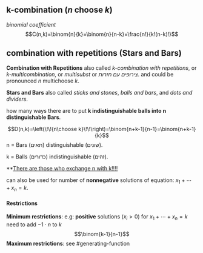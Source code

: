 ## k-combination (_n_ choose _k_)
*binomial coefficient*
$$C(n,k)=\binom{n}{k}=\binom{n}{n-k}=\frac{n!}{k!(n-k)!}$$

## combination with repetitions (Stars and Bars)
**Combination with Repetitions** also called *k-combination with repetitions*, or *k-multicombination*, or *multisubst* or *צירופים עם חזרות*. and could be pronounced _n_ multichoose _k_.

**Stars and Bars** also called *sticks and stones*, *balls and bars*, and *dots and dividers*.

how many ways there are to put **k indistinguishable balls into n distinguishable Bars**.

$$D(n,k)=\left(\!\!{n\choose k}\!\!\right)=\binom{n+k-1}{n-1}=\binom{n+k-1}{k}$$
n = Bars (תאים) distinguishable (שונים).

k = Balls (כדורים) indistinguishable (זהים).

**<u>There are those who exchange n with k!!!!</u>

can also be used for number of **nonnegative** solutions of equation: $x_1+\cdots+x_n=k$.

#### Restrictions
**Minimum restrictions**:
e.g: **positive** solutions ($x_i > 0$) for $x_1+\cdots+x_n=k$ need to add $-1\cdot n$ to $k$
$$\binom{k-1}{n-1}$$
**Maximum restrictions**:
see #generating-function